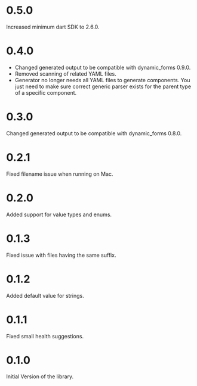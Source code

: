 # 0.5.0

Increased minimum dart SDK to 2.6.0.

# 0.4.0

- Changed generated output to be compatible with dynamic_forms 0.9.0.
- Removed scanning of related YAML files.
- Generator no longer needs all YAML files to generate components. You just need to make sure correct generic parser exists for the parent type of a specific component.

# 0.3.0

Changed generated output to be compatible with dynamic_forms 0.8.0.

# 0.2.1

Fixed filename issue when running on Mac.

# 0.2.0

Added support for value types and enums.

# 0.1.3

Fixed issue with files having the same suffix.

# 0.1.2

Added default value for strings.

# 0.1.1

Fixed small health suggestions.

# 0.1.0

Initial Version of the library.